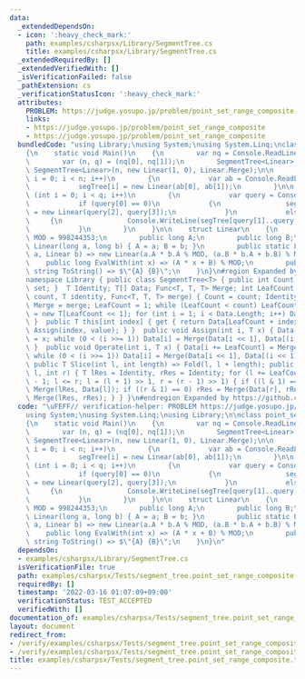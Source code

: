 ```yaml
---
data:
  _extendedDependsOn:
  - icon: ':heavy_check_mark:'
    path: examples/csharpsx/Library/SegmentTree.cs
    title: examples/csharpsx/Library/SegmentTree.cs
  _extendedRequiredBy: []
  _extendedVerifiedWith: []
  _isVerificationFailed: false
  _pathExtension: cs
  _verificationStatusIcon: ':heavy_check_mark:'
  attributes:
    PROBLEM: https://judge.yosupo.jp/problem/point_set_range_composite
    links:
    - https://judge.yosupo.jp/problem/point_set_range_composite
    - https://judge.yosupo.jp/problem/point_set_range_composite
  bundledCode: "using Library;\nusing System;\nusing System.Linq;\nclass point_set_range_composite\n\
    {\n    static void Main()\n    {\n        var nq = Console.ReadLine().Split().Select(int.Parse).ToArray();\n\
    \        var (n, q) = (nq[0], nq[1]);\n        SegmentTree<Linear> segTree = new\
    \ SegmentTree<Linear>(n, new Linear(1, 0), Linear.Merge);\n\n        for (int\
    \ i = 0; i < n; i++)\n        {\n            var ab = Console.ReadLine().Split().Select(int.Parse).ToArray();\n\
    \            segTree[i] = new Linear(ab[0], ab[1]);\n        }\n\n        for\
    \ (int i = 0; i < q; i++)\n        {\n            var query = Console.ReadLine().Split().Select(int.Parse).ToArray();\n\
    \            if (query[0] == 0)\n            {\n                segTree[query[1]]\
    \ = new Linear(query[2], query[3]);\n            }\n            else\n       \
    \     {\n                Console.WriteLine(segTree[query[1]..query[2]].EvalWith(query[3]));\n\
    \            }\n        }\n    }\n\n    struct Linear\n    {\n        const int\
    \ MOD = 998244353;\n        public long A;\n        public long B;\n        public\
    \ Linear(long a, long b) { A = a; B = b; }\n        public static Linear Merge(Linear\
    \ a, Linear b) => new Linear(a.A * b.A % MOD, (a.B * b.A + b.B) % MOD);\n    \
    \    public long EvalWith(int x) => (A * x + B) % MOD;\n        public override\
    \ string ToString() => $\"{A} {B}\";\n    }\n}\n#region Expanded by https://github.com/kzrnm/SourceExpander\n\
    namespace Library { public class SegmentTree<T> { public int Count { get; private\
    \ set; }  T Identity; T[] Data; Func<T, T, T> Merge; int LeafCount; public SegmentTree(int\
    \ count, T identity, Func<T, T, T> merge) { Count = count; Identity = identity;\
    \ Merge = merge; LeafCount = 1; while (LeafCount < count) LeafCount <<= 1; Data\
    \ = new T[LeafCount << 1]; for (int i = 1; i < Data.Length; i++) Data[i] = identity;\
    \ }  public T this[int index] { get { return Data[LeafCount + index]; }  set {\
    \ Assign(index, value); } }  public void Assign(int i, T x) { Data[i += LeafCount]\
    \ = x; while (0 < (i >>= 1)) Data[i] = Merge(Data[i << 1], Data[(i << 1) | 1]);\
    \ }  public void Operate(int i, T x) { Data[i += LeafCount] = Merge(Data[i], x);\
    \ while (0 < (i >>= 1)) Data[i] = Merge(Data[i << 1], Data[(i << 1) | 1]); } \
    \ public T Slice(int l, int length) => Fold(l, l + length); public T Fold(int\
    \ l, int r) { T lRes = Identity, rRes = Identity; for (l += LeafCount, r += LeafCount\
    \ - 1; l <= r; l = (l + 1) >> 1, r = (r - 1) >> 1) { if ((l & 1) == 1) lRes =\
    \ Merge(lRes, Data[l]); if ((r & 1) == 0) rRes = Merge(Data[r], rRes); }  return\
    \ Merge(lRes, rRes); } } }\n#endregion Expanded by https://github.com/kzrnm/SourceExpander\n"
  code: "\uFEFF// verification-helper: PROBLEM https://judge.yosupo.jp/problem/point_set_range_composite\n\
    using System;\nusing System.Linq;\nusing Library;\n\nclass point_set_range_composite\n\
    {\n    static void Main()\n    {\n        var nq = Console.ReadLine().Split().Select(int.Parse).ToArray();\n\
    \        var (n, q) = (nq[0], nq[1]);\n        SegmentTree<Linear> segTree = new\
    \ SegmentTree<Linear>(n, new Linear(1, 0), Linear.Merge);\n\n        for (int\
    \ i = 0; i < n; i++)\n        {\n            var ab = Console.ReadLine().Split().Select(int.Parse).ToArray();\n\
    \            segTree[i] = new Linear(ab[0], ab[1]);\n        }\n\n        for\
    \ (int i = 0; i < q; i++)\n        {\n            var query = Console.ReadLine().Split().Select(int.Parse).ToArray();\n\
    \            if (query[0] == 0)\n            {\n                segTree[query[1]]\
    \ = new Linear(query[2], query[3]);\n            }\n            else\n       \
    \     {\n                Console.WriteLine(segTree[query[1]..query[2]].EvalWith(query[3]));\n\
    \            }\n        }\n    }\n\n    struct Linear\n    {\n        const int\
    \ MOD = 998244353;\n        public long A;\n        public long B;\n        public\
    \ Linear(long a, long b) { A = a; B = b; }\n        public static Linear Merge(Linear\
    \ a, Linear b) => new Linear(a.A * b.A % MOD, (a.B * b.A + b.B) % MOD);\n    \
    \    public long EvalWith(int x) => (A * x + B) % MOD;\n        public override\
    \ string ToString() => $\"{A} {B}\";\n    }\n}\n"
  dependsOn:
  - examples/csharpsx/Library/SegmentTree.cs
  isVerificationFile: true
  path: examples/csharpsx/Tests/segment_tree.point_set_range_composite.test.cs
  requiredBy: []
  timestamp: '2022-03-16 01:07:09+09:00'
  verificationStatus: TEST_ACCEPTED
  verifiedWith: []
documentation_of: examples/csharpsx/Tests/segment_tree.point_set_range_composite.test.cs
layout: document
redirect_from:
- /verify/examples/csharpsx/Tests/segment_tree.point_set_range_composite.test.cs
- /verify/examples/csharpsx/Tests/segment_tree.point_set_range_composite.test.cs.html
title: examples/csharpsx/Tests/segment_tree.point_set_range_composite.test.cs
---
```

